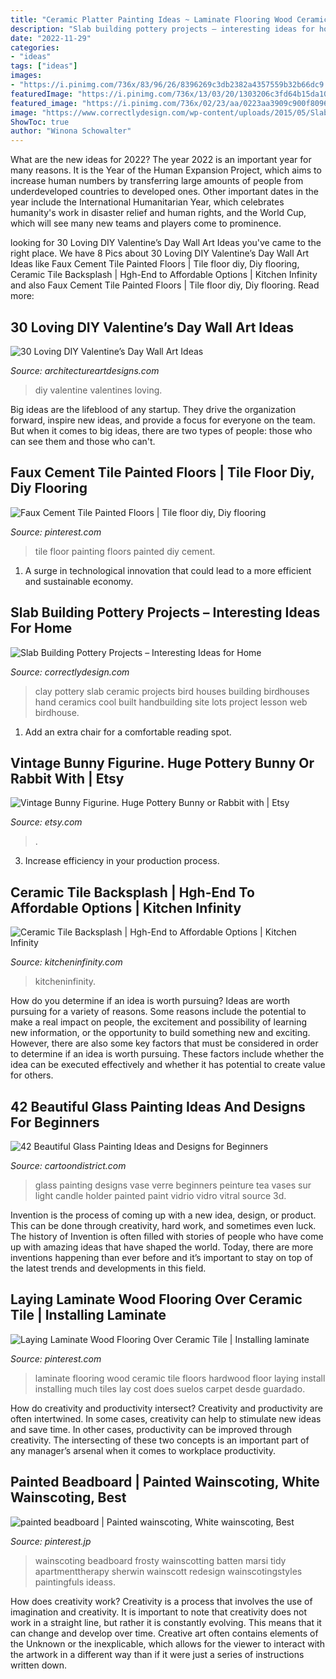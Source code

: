 ```yaml
---
title: "Ceramic Platter Painting Ideas ~ Laminate Flooring Wood Ceramic Tile Floors Hardwood Floor Laying Install Installing Much Tiles Lay Cost Does Suelos Carpet Desde Guardado"
description: "Slab building pottery projects – interesting ideas for home"
date: "2022-11-29"
categories:
- "ideas"
tags: ["ideas"]
images:
- "https://i.pinimg.com/736x/83/96/26/8396269c3db2382a4357559b32b66dc9.jpg"
featuredImage: "https://i.pinimg.com/736x/13/03/20/1303206c3fd64b15da10dd05abaffb69.jpg"
featured_image: "https://i.pinimg.com/736x/02/23/aa/0223aa3909c900f8096425b1b0adfadd.jpg"
image: "https://www.correctlydesign.com/wp-content/uploads/2015/05/Slab-Building-Pottery-Projects-8.jpg"
ShowToc: true
author: "Winona Schowalter"
---
```



What are the new ideas for 2022?
The year 2022 is an important year for many reasons. It is the Year of the Human Expansion Project, which aims to increase human numbers by transferring large amounts of people from underdeveloped countries to developed ones. Other important dates in the year include the International Humanitarian Year, which celebrates humanity's work in disaster relief and human rights, and the World Cup, which will see many new teams and players come to prominence.

	

		
looking for 30 Loving DIY Valentine’s Day Wall Art Ideas you've came to the right place. We have 8 Pics about 30 Loving DIY Valentine’s Day Wall Art Ideas like Faux Cement Tile Painted Floors | Tile floor diy, Diy flooring, Ceramic Tile Backsplash | Hgh-End to Affordable Options | Kitchen Infinity and also Faux Cement Tile Painted Floors | Tile floor diy, Diy flooring. Read more:
		
    
## 30 Loving DIY Valentine’s Day Wall Art Ideas

<img loading=lazy src="https://www.architectureartdesigns.com/wp-content/uploads/2014/01/2218-630x839.jpg" onerror="this.onerror=null;this.src='https://tse4.mm.bing.net/th?id=OIP.8TK65HhsuaHPwM2SS1-nNAHaJ3&amp;pid=15.1';" alt="30 Loving DIY Valentine’s Day Wall Art Ideas">

_Source: architectureartdesigns.com_

>diy valentine valentines loving. 

	

Big ideas are the lifeblood of any startup. They drive the organization forward, inspire new ideas, and provide a focus for everyone on the team. But when it comes to big ideas, there are two types of people: those who can see them and those who can't. 

    
## Faux Cement Tile Painted Floors | Tile Floor Diy, Diy Flooring

<img loading=lazy src="https://i.pinimg.com/736x/83/96/26/8396269c3db2382a4357559b32b66dc9.jpg" onerror="this.onerror=null;this.src='https://tse3.mm.bing.net/th?id=OIP.ahhQhLv59eaNDeDjdg5iQwHaLH&amp;pid=15.1';" alt="Faux Cement Tile Painted Floors | Tile floor diy, Diy flooring">

_Source: pinterest.com_

>tile floor painting floors painted diy cement. 

	

1. A surge in technological innovation that could lead to a more efficient and sustainable economy. 

    
## Slab Building Pottery Projects – Interesting Ideas For Home

<img loading=lazy src="https://www.correctlydesign.com/wp-content/uploads/2015/05/Slab-Building-Pottery-Projects-8.jpg" onerror="this.onerror=null;this.src='https://tse2.mm.bing.net/th?id=OIP.PdfebmIfIlSQUuXpiDl5jwHaFe&amp;pid=15.1';" alt="Slab Building Pottery Projects – Interesting Ideas for Home">

_Source: correctlydesign.com_

>clay pottery slab ceramic projects bird houses building birdhouses hand ceramics cool built handbuilding site lots project lesson web birdhouse. 

	

1. Add an extra chair for a comfortable reading spot.

    
## Vintage Bunny Figurine. Huge Pottery Bunny Or Rabbit With | Etsy

<img loading=lazy src="https://i.etsystatic.com/7965881/r/il/4cb358/873238686/il_794xN.873238686_rgsf.jpg" onerror="this.onerror=null;this.src='https://tse3.mm.bing.net/th?id=OIP.6W4eoS-XMqTGbZca5Rd7-AHaMC&amp;pid=15.1';" alt="Vintage Bunny Figurine. Huge Pottery Bunny or Rabbit with | Etsy">

_Source: etsy.com_

>. 

	

3. Increase efficiency in your production process.

    
## Ceramic Tile Backsplash | Hgh-End To Affordable Options | Kitchen Infinity

<img loading=lazy src="https://kitcheninfinity.com/wp-content/uploads/2020/07/ceramic-tile-backsplash-.jpg" onerror="this.onerror=null;this.src='https://tse4.mm.bing.net/th?id=OIP.i_souDuL6tljGMVbo3ooGQHaFj&amp;pid=15.1';" alt="Ceramic Tile Backsplash | Hgh-End to Affordable Options | Kitchen Infinity">

_Source: kitcheninfinity.com_

>kitcheninfinity. 

	

How do you determine if an idea is worth pursuing?
Ideas are worth pursuing for a variety of reasons. Some reasons include the potential to make a real impact on people, the excitement and possibility of learning new information, or the opportunity to build something new and exciting. However, there are also some key factors that must be considered in order to determine if an idea is worth pursuing. These factors include whether the idea can be executed effectively and whether it has potential to create value for others.

    
## 42 Beautiful Glass Painting Ideas And Designs For Beginners

<img loading=lazy src="http://www.cartoondistrict.com/wp-content/uploads/2017/07/Glass-Painting-Ideas-and-Designs-for-Beginners643d09640a1d07f7fb92bf7bea97f4e4-painted-glass-vases-ceramic-painting.jpg" onerror="this.onerror=null;this.src='https://tse1.mm.bing.net/th?id=OIP.E5oP5rR-e2DsvQnJG2tN5QHaJ4&amp;pid=15.1';" alt="42 Beautiful Glass Painting Ideas and Designs for Beginners">

_Source: cartoondistrict.com_

>glass painting designs vase verre beginners peinture tea vases sur light candle holder painted paint vidrio vidro vitral source 3d. 

	

Invention is the process of coming up with a new idea, design, or product. This can be done through creativity, hard work, and sometimes even luck. The history of Invention is often filled with stories of people who have come up with amazing ideas that have shaped the world. Today, there are more inventions happening than ever before and it’s important to stay on top of the latest trends and developments in this field.

    
## Laying Laminate Wood Flooring Over Ceramic Tile | Installing Laminate

<img loading=lazy src="https://i.pinimg.com/736x/02/23/aa/0223aa3909c900f8096425b1b0adfadd.jpg" onerror="this.onerror=null;this.src='https://tse2.mm.bing.net/th?id=OIP.tILgRND5x3UZ5062tAtn6AHaJ3&amp;pid=15.1';" alt="Laying Laminate Wood Flooring Over Ceramic Tile | Installing laminate">

_Source: pinterest.com_

>laminate flooring wood ceramic tile floors hardwood floor laying install installing much tiles lay cost does suelos carpet desde guardado. 

	

How do creativity and productivity intersect?
Creativity and productivity are often intertwined. In some cases, creativity can help to stimulate new ideas and save time. In other cases, productivity can be improved through creativity. The intersecting of these two concepts is an important part of any manager’s arsenal when it comes to workplace productivity.

    
## Painted Beadboard | Painted Wainscoting, White Wainscoting, Best

<img loading=lazy src="https://i.pinimg.com/736x/13/03/20/1303206c3fd64b15da10dd05abaffb69.jpg" onerror="this.onerror=null;this.src='https://tse3.mm.bing.net/th?id=OIP.aQcH6Ar-Li3FVrIEuBCVGQHaLf&amp;pid=15.1';" alt="painted beadboard | Painted wainscoting, White wainscoting, Best">

_Source: pinterest.jp_

>wainscoting beadboard frosty wainscotting batten marsi tidy apartmenttherapy sherwin wainscott redesign wainscotingstyles paintingfuls ideass. 

	

How does creativity work?
Creativity is a process that involves the use of imagination and creativity. It is important to note that creativity does not work in a straight line, but rather it is constantly evolving. This means that it can change and develop over time. Creative art often contains elements of the Unknown or the inexplicable, which allows for the viewer to interact with the artwork in a different way than if it were just a series of instructions written down.


